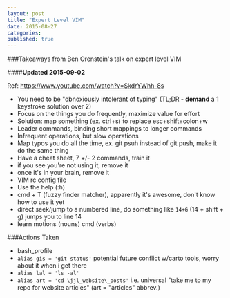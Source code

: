 ```yaml
---
layout: post
title: "Expert Level VIM"
date: 2015-08-27
categories: 
published: true
---
```


###Takeaways from Ben Orenstein's talk on expert level VIM

####**Updated 2015-09-02**

Ref: https://www.youtube.com/watch?v=SkdrYWhh-8s

* You need to be "obnoxiously intolerant of typing" (TL;DR - **demand** a 1 keystroke solution over 2)
* Focus on the things you do frequently, maximize value for effort
 * Solution: map something (ex. ctrl+s) to replace esc+shift+colon+w
 * Leader commands, binding short mappings to longer commands
 * Infrequent operations, but slow operations
 * Map typos you do all the time, ex. git psuh instead of git push, make it do the same thing
* Have a cheat sheet, 7 +/- 2 commands, train it
 * if you see you're not using it, remove it
 * once it's in your brain, remove it
* VIM rc config file
* Use the help (:h)
* cmd + T (fuzzy finder matcher), apparently it's awesome, don't know how to use it yet
* direct seek/jump to a numbered line, do something like `14+G` (14 + shift + g) jumps you to line 14
* learn motions (nouns) cmd (verbs)

###Actions Taken

* bash_profile
 * `alias gis = 'git status'` potential future conflict w/carto tools, worry about it when i get there
 * `alias lal = 'ls -al'`
 * `alias art = 'cd \jjl_website\_posts'` i.e. universal "take me to my repo for website articles" (art = "articles" abbrev.)